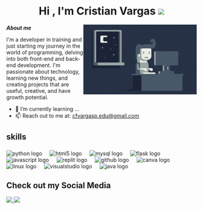 <h1 align="center"><b>Hi , I'm Cristian Vargas </b><img src="https://media.giphy.com/media/hvRJCLFzcasrR4ia7z/giphy.gif" width="35"></h1>


***About me***
<img alt="Night Coding" src="https://raw.githubusercontent.com/AVS1508/AVS1508/master/assets/Night-Coding.gif" align="right"/>

I'm a developer in training and just starting my journey in the world of programming, delving into both front-end and back-end development. I'm passionate about technology, learning new things, and creating projects that are useful, creative, and have growth potential.
- 🌱 I’m currently learning ...
- 📫 Reach out to me at: <a href="cfvargasp.edu@gmail.com">cfvargasp.edu@gmail.com</a>



<h2 align="left">skills</h2>

###

<div align="left">
  <img src="https://img.shields.io/badge/Python-3776AB?logo=python&logoColor=white&style=for-the-badge" height="40" alt="python logo"  />
  <img width="12" />
  <img src="https://img.shields.io/badge/HTML5-E34F26?logo=html5&logoColor=white&style=for-the-badge" height="40" alt="html5 logo"  />
  <img width="12" />
  <img src="https://img.shields.io/badge/MySQL-4479A1?logo=mysql&logoColor=white&style=for-the-badge" height="40" alt="mysql logo"  />
  <img width="12" />
  <img src="https://img.shields.io/badge/Flask-000000?logo=flask&logoColor=white&style=for-the-badge" height="40" alt="flask logo"  />
  <img width="12" />
  <img src="https://img.shields.io/badge/JavaScript-F7DF1E?logo=javascript&logoColor=black&style=for-the-badge" height="40" alt="javascript logo"  />
  <img width="12" />
  <img src="https://img.shields.io/badge/Replit-F26207?logo=replit&logoColor=black&style=for-the-badge" height="40" alt="replit logo"  />
  <img width="12" />
  <img src="https://img.shields.io/badge/GitHub-181717?logo=github&logoColor=white&style=for-the-badge" height="40" alt="github logo"  />
  <img width="12" />
  <img src="https://img.shields.io/badge/Canva-00C4CC?logo=canva&logoColor=black&style=for-the-badge" height="40" alt="canva logo"  />
  <img width="12" />
  <img src="https://img.shields.io/badge/Linux-FCC624?logo=linux&logoColor=black&style=for-the-badge" height="40" alt="linux logo"  />
  <img width="12" />
  <img src="https://img.shields.io/badge/Visual Studio-5C2D91?logo=visualstudio&logoColor=white&style=for-the-badge" height="40" alt="visualstudio logo"  />
  <img width="12" />
  <img src="https://cdn.jsdelivr.net/gh/devicons/devicon/icons/java/java-original-wordmark.svg" height="40" alt="java logo"  />
</div>

###

## Check out my Social Media
<a href= "https://www.instagram.com/_felipevp/?igsh=MXR1aWF2M254Nm00Ng%3D%3D#">
    <img src="https://img.shields.io/badge/Instagram-%23E4405F.svg?style=for-the-badge&logo=Instagram&logoColor=white">
</a>
<a href="https://x.com/6_felipe_6?t=m5vI5OG8pvn7Pv2_m5eHyQ&s=09" >
  <img src="https://img.shields.io/badge/X-%23000000.svg?style=for-the-badge&logo=X&logoColor=white"  />
</a>

###
